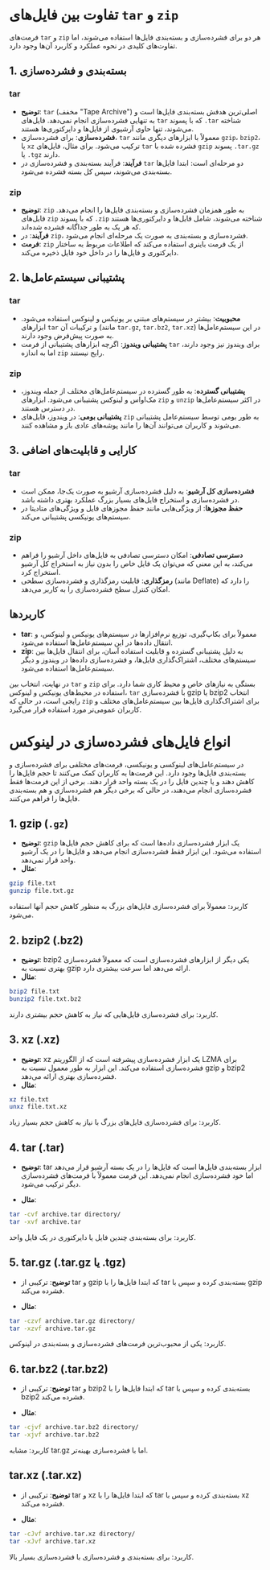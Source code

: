 # تفاوت بین فایل‌های `tar` و `zip`

فرمت‌های `tar` و `zip` هر دو برای فشرده‌سازی و بسته‌بندی فایل‌ها استفاده می‌شوند، اما تفاوت‌های کلیدی در نحوه عملکرد و کاربرد آن‌ها وجود دارد.

## 1. بسته‌بندی و فشرده‌سازی

### tar
- **توضیح**: `tar` (مخفف "Tape Archive") اصلی‌ترین هدفش بسته‌بندی فایل‌ها است و به تنهایی فشرده‌سازی انجام نمی‌دهد. فایل‌های `tar` که با پسوند `.tar` شناخته می‌شوند، تنها حاوی آرشیوی از فایل‌ها و دایرکتوری‌ها هستند.
- **فشرده‌سازی**: برای فشرده‌سازی، `tar` معمولاً با ابزارهای دیگری مانند `gzip`، `bzip2`، یا `xz` ترکیب می‌شود. برای مثال، فایل‌های `tar` فشرده شده با `gzip` پسوند `.tar.gz` یا `.tgz` دارند.
- **فرآیند**: فرآیند بسته‌بندی و فشرده‌سازی در `tar` دو مرحله‌ای است: ابتدا فایل‌ها بسته‌بندی می‌شوند، سپس کل بسته فشرده می‌شود.

### zip
- **توضیح**: `zip` به طور همزمان فشرده‌سازی و بسته‌بندی فایل‌ها را انجام می‌دهد. فایل‌های `zip` که با پسوند `.zip` شناخته می‌شوند، شامل فایل‌ها و دایرکتوری‌ها هستند که هر یک به طور جداگانه فشرده شده‌اند.
- **فرآیند**: در `zip`، فشرده‌سازی و بسته‌بندی به صورت یک مرحله‌ای انجام می‌شود.
- **فرمت**: `zip` از یک فرمت باینری استفاده می‌کند که اطلاعات مربوط به ساختار دایرکتوری و فایل‌ها را در داخل خود فایل ذخیره می‌کند.

## 2. پشتیبانی سیستم‌عامل‌ها

### tar
- **محبوبیت**: بیشتر در سیستم‌های مبتنی بر یونیکس و لینوکس استفاده می‌شود. ابزارهای `tar` و ترکیبات آن (مانند `tar.gz`, `tar.bz2`, `tar.xz`) در این سیستم‌عامل‌ها به صورت پیش‌فرض وجود دارند.
- **پشتیبانی ویندوز**: اگرچه ابزارهای پشتیبانی از فرمت `tar` برای ویندوز نیز وجود دارند، اما به اندازه `zip` رایج نیستند.

### zip
- **پشتیبانی گسترده**: به طور گسترده در سیستم‌عامل‌های مختلف از جمله ویندوز، مک‌او‌اس و لینوکس پشتیبانی می‌شود. ابزارهای `zip` و `unzip` در اکثر سیستم‌عامل‌ها در دسترس هستند.
- **پشتیبانی بومی**: در ویندوز، فایل‌های `zip` به طور بومی توسط سیستم‌عامل پشتیبانی می‌شوند و کاربران می‌توانند آن‌ها را مانند پوشه‌های عادی باز و مشاهده کنند.

## 3. کارایی و قابلیت‌های اضافی

### tar
- **فشرده‌سازی کل آرشیو**: به دلیل فشرده‌سازی آرشیو به صورت یک‌جا، ممکن است در فشرده‌سازی و استخراج فایل‌های بسیار بزرگ عملکرد بهتری داشته باشد.
- **حفظ مجوزها**: از ویژگی‌هایی مانند حفظ مجوزهای فایل و ویژگی‌های متادیتا در سیستم‌های یونیکسی پشتیبانی می‌کند.

### zip
- **دسترسی تصادفی**: امکان دسترسی تصادفی به فایل‌های داخل آرشیو را فراهم می‌کند، به این معنی که می‌توان یک فایل خاص را بدون نیاز به استخراج کل آرشیو استخراج کرد.
- **رمزگذاری**: قابلیت رمزگذاری و فشرده‌سازی سطحی (مانند Deflate) را دارد که امکان کنترل سطح فشرده‌سازی را به کاربر می‌دهد.

## کاربردها

- **tar**: معمولاً برای بکاپ‌گیری، توزیع نرم‌افزارها در سیستم‌های یونیکس و لینوکس، و انتقال داده‌ها در این سیستم‌عامل‌ها استفاده می‌شود.
- **zip**: به دلیل پشتیبانی گسترده و قابلیت استفاده آسان، برای انتقال فایل‌ها بین سیستم‌های مختلف، اشتراک‌گذاری فایل‌ها، و فشرده‌سازی داده‌ها در ویندوز و دیگر سیستم‌عامل‌ها استفاده می‌شود.

در نهایت، انتخاب بین `tar` و `zip` بستگی به نیازهای خاص و محیط کاری شما دارد. برای استفاده در محیط‌های یونیکس و لینوکس، `tar` با فشرده‌سازی gzip یا bzip2 انتخاب رایجی است، در حالی که `zip` برای اشتراک‌گذاری فایل‌ها بین سیستم‌عامل‌های مختلف و کاربران عمومی‌تر مورد استفاده قرار می‌گیرد.

# انواع فایل‌های فشرده‌سازی در لینوکس

در سیستم‌عامل‌های لینوکسی و یونیکسی، فرمت‌های مختلفی برای فشرده‌سازی و بسته‌بندی فایل‌ها وجود دارد. این فرمت‌ها به کاربران کمک می‌کنند تا حجم فایل‌ها را کاهش دهند و یا چندین فایل را در یک بسته واحد قرار دهند. برخی از این فرمت‌ها فقط فشرده‌سازی انجام می‌دهند، در حالی که برخی دیگر هم فشرده‌سازی و هم بسته‌بندی فایل‌ها را فراهم می‌کنند.

## 1. gzip (`.gz`)
- **توضیح**: `gzip` یک ابزار فشرده‌سازی داده‌ها است که برای کاهش حجم فایل‌ها استفاده می‌شود. این ابزار فقط فشرده‌سازی انجام می‌دهد و فایل‌ها را در یک آرشیو واحد قرار نمی‌دهد.
- **مثال**: 
```bash
gzip file.txt
gunzip file.txt.gz
```
کاربرد: معمولاً برای فشرده‌سازی فایل‌های بزرگ به منظور کاهش حجم آنها استفاده می‌شود.

## 2. bzip2 (.bz2)
- **توضیح**: bzip2 یکی دیگر از ابزارهای فشرده‌سازی است که معمولاً فشرده‌سازی بهتری نسبت به gzip ارائه می‌دهد اما سرعت بیشتری دارد.
- **مثال**: 

```bash
bzip2 file.txt
bunzip2 file.txt.bz2
```
کاربرد: برای فشرده‌سازی فایل‌هایی که نیاز به کاهش حجم بیشتری دارند.


## 3. xz (.xz)
- **توضیح**: xz یک ابزار فشرده‌سازی پیشرفته است که از الگوریتم LZMA برای فشرده‌سازی استفاده می‌کند. این ابزار به طور معمول نسبت به gzip و bzip2 فشرده‌سازی بهتری ارائه می‌دهد.
- **مثال**: 


```bash
xz file.txt
unxz file.txt.xz
```
کاربرد: برای فشرده‌سازی فایل‌های بزرگ با نیاز به کاهش حجم بسیار زیاد.


## 4. tar (.tar)

- **توضیح**: tar ابزار بسته‌بندی فایل‌ها است که فایل‌ها را در یک بسته آرشیو قرار می‌دهد اما خود فشرده‌سازی انجام نمی‌دهد. این فرمت معمولاً با فرمت‌های فشرده‌سازی دیگر ترکیب می‌شود.

- **مثال**: 

```bash
tar -cvf archive.tar directory/
tar -xvf archive.tar
```
کاربرد: برای بسته‌بندی چندین فایل یا دایرکتوری در یک فایل واحد.


## 5. tar.gz (.tar.gz یا .tgz)

- **توضیح**: ترکیبی از tar و gzip که ابتدا فایل‌ها را با tar بسته‌بندی کرده و سپس با gzip فشرده می‌کند.

- **مثال**: 

```bash
tar -czvf archive.tar.gz directory/
tar -xzvf archive.tar.gz
```
کاربرد: یکی از محبوب‌ترین فرمت‌های فشرده‌سازی و بسته‌بندی در لینوکس.

## 6. tar.bz2 (.tar.bz2)


- **توضیح**: ترکیبی از tar و bzip2 که ابتدا فایل‌ها را با tar بسته‌بندی کرده و سپس با bzip2 فشرده می‌کند.

- **مثال**: 

```bash
tar -cjvf archive.tar.bz2 directory/
tar -xjvf archive.tar.bz2
```
کاربرد: مشابه tar.gz اما با فشرده‌سازی بهینه‌تر.

## tar.xz (.tar.xz)


- **توضیح**: ترکیبی از tar و xz که ابتدا فایل‌ها را با tar بسته‌بندی کرده و سپس با xz فشرده می‌کند.

- **مثال**: 

```bash
tar -cJvf archive.tar.xz directory/
tar -xJvf archive.tar.xz
```
کاربرد: برای بسته‌بندی و فشرده‌سازی با فشرده‌سازی بسیار بالا.
